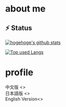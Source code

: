 # about me

## ⚡️ Status
<!-- リポジトリステータス -->
[![hogehoge's github stats](https://github-readme-stats.vercel.app/api?username=NepgearG&hide=contribs&count_private=true&show_icons=true&theme=dark)](https://github.com/NepgearG/)

<!-- ソースコード統計 -->
[![Top used Langs](https://github-readme-stats.vercel.app/api/top-langs/?username=NepgearG&layout=compact&theme=dark)](https://github.com/NepgearG/)

# profile

中文版  <>  
日本語版 <>  
English Version<>
